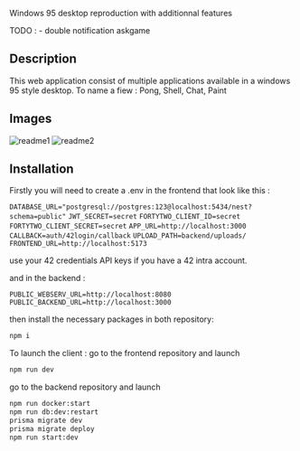 Windows 95 desktop reproduction with additionnal features

TODO : - double notification askgame

## Description

This web application consist of multiple applications available in a windows 95 style desktop.
To name a fiew : Pong, Shell, Chat, Paint

## Images

![readme1](https://github.com/bperraud/ft_transcendence/assets/93911934/ed118971-9734-47e5-8d8f-c8e2f0c986aa)
![readme2](https://github.com/bperraud/ft_transcendence/assets/93911934/694a8d1a-aa01-4b6f-a692-06184da78e4c)

## Installation

Firstly you will need to create a .env in the frontend that look like this : 

`DATABASE_URL="postgresql://postgres:123@localhost:5434/nest?schema=public"`
`JWT_SECRET=secret`
`FORTYTWO_CLIENT_ID=secret`
`FORTYTWO_CLIENT_SECRET=secret`
`APP_URL=http://localhost:3000`
`CALLBACK=auth/42login/callback`
`UPLOAD_PATH=backend/uploads/`
`FRONTEND_URL=http://localhost:5173`

use your 42 credentials API keys if you have a 42 intra account.

and in the backend :

`PUBLIC_WEBSERV_URL=http://localhost:8080`
`PUBLIC_BACKEND_URL=http://localhost:3000`

then install the necessary packages in both repository:

```sh
npm i
```

To launch the client :
go to the frontend repository and launch
```sh
npm run dev
```

go to the backend repository and launch
```sh
npm run docker:start
npm run db:dev:restart
prisma migrate dev
prisma migrate deploy
npm run start:dev
```

